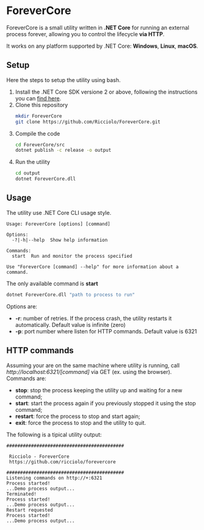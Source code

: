 # ForeverCore
ForeverCore is a small utility written in **.NET Core** for running an external process forever, allowing you to control the lifecycle **via HTTP**.

It works on any platform supported by .NET Core: **Windows**, **Linux**, **macOS**.

## Setup
Here the steps to setup the utility using bash. 
1. Install the .NET Core SDK versione 2 or above, following the instructions you can [find here](https://www.microsoft.com/net/download/windows). 
2. Clone this repository
   ```bash
   mkdir ForeverCore
   git clone https://github.com/Ricciolo/ForeverCore.git
   ```
3. Compile the code
   ```bash
   cd ForeverCore/src
   dotnet publish -c release -o output
   ```
4. Run the utility
   ```bash
   cd output
   dotnet ForeverCore.dll
   ```
## Usage
The utility use .NET Core CLI usage style.
```
Usage: ForeverCore [options] [command]

Options:
  -?|-h|--help  Show help information

Commands:
  start  Run and monitor the process specified

Use "ForeverCore [command] --help" for more information about a command.
```
The only available command is **start**
```bash
dotnet ForeverCore.dll "path to process to run"
```
Options are:
* **-r**: number of retries. If the process crash, the utility restarts it automatically. Default value is infinite (zero)
* **-p**: port number where listen for HTTP commands. Default value is 6321
## HTTP commands
Assuming your are on the same machine where utility is running, call *http://localhost:6321/[command]* via GET (ex. using the browser). Commands are:
* **stop**: stop the process keeping the utility up and waiting for a new command;
* **start**: start the process again if you previously stopped it using the stop command;
* **restart**: force the process to stop and start again;
* **exit**: force the process to stop and the utility to quit.

The following is a tipical utility output:
```
###########################################

 Ricciolo - ForeverCore
 https://github.com/ricciolo/forevercore

###########################################
Listening commands on http://+:6321
Process started!
...Demo process output...
Terminated!
Process started!
...Demo process output...
Restart requested
Process started!
...Demo process output...
```
